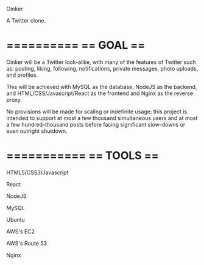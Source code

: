 Oinker

A Twitter clone.



==========
== GOAL ==
==========

Oinker will be a Twitter look-alike, with many of the features of Twitter such as: posting, liking, following, notifications, private messages, photo uploads, and profiles.


This will be achieved with MySQL as the database, NodeJS as the backend, and HTML/CSS/Javascript/React as the frontend and Nginx as the reverse proxy.


No provisions will be made for scaling or indefinite usage: this project is intended to support at most a few thousand simultaneous users and at most a few hundred-thousand posts before facing significant slow-downs or even outright shutdown.



===========
== TOOLS ==
===========

HTML5/CSS3/Javascript

React

NodeJS

MySQL

Ubuntu

AWS's EC2

AWS's Route 53

Nginx
